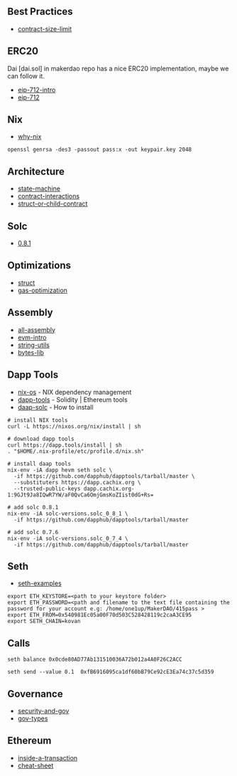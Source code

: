 
## Best Practices

* [contract-size-limit](https://soliditydeveloper.com/max-contract-size)

## ERC20


Dai [dai.sol] in makerdao repo has a nice ERC20 implementation, maybe we can
follow it.

* [eip-712-intro](https://medium.com/metamask/eip712-is-coming-what-to-expect-and-how-to-use-it-bb92fd1a7a26)
* [eip-712](https://github.com/ethereum/EIPs/blob/master/EIPS/eip-712.md)

## Nix

* [why-nix](https://medium.com/dapphub/dapp-tools-and-the-nix-package-manager-c4c692c87310)


```
openssl genrsa -des3 -passout pass:x -out keypair.key 2048

```


## Architecture

* [state-machine](https://fravoll.github.io/solidity-patterns/state_machine.html)
* [contract-interactions](https://ethereumdev.io/interact-with-other-contracts-from-solidity/)
* [struct-or-child-contract](https://ethereum.stackexchange.com/questions/8615/child-contract-vs-struct/8620)

## Solc


* [0.8.1](https://github.com/ethereum/solidity/releases)


## Optimizations

* [struct](https://medium.com/@novablitz/storing-structs-is-costing-you-gas-774da988895e)
* [gas-optimization](https://medium.com/coinmonks/gas-optimization-in-solidity-part-i-variables-9d5775e43dde)

## Assembly

* [all-assembly](https://medium.com/@jeancvllr/solidity-tutorial-all-about-assembly-5acdfefde05c)
* [evm-intro](https://medium.com/0xcode/the-ethereum-virtual-machine-evm-runtime-environment-d7969544d3dd)
* [string-utils](https://github.com/Arachnid/solidity-stringutils/blob/master/src/strings.sol)
* [bytes-lib](https://github.com/GNSPS/solidity-bytes-utils/blob/master/contracts/BytesLib.sol)

## Dapp Tools

* [nix-os](https://nixos.org/download.html) - NIX dependency management 
* [dapp-tools](http://dapp.tools) - Solidity | Ethereum tools
* [daap-solc](https://xscode.com/dapphub/dapptools) - How to install 

```
# install NIX tools
curl -L https://nixos.org/nix/install | sh

# download dapp tools
curl https://dapp.tools/install | sh
. "$HOME/.nix-profile/etc/profile.d/nix.sh"

# install daap tools
nix-env -iA dapp hevm seth solc \
  -if https://github.com/dapphub/dapptools/tarball/master \
  --substituters https://dapp.cachix.org \
  --trusted-public-keys dapp.cachix.org-1:9GJt9Ja8IQwR7YW/aF0QvCa6OmjGmsKoZIist0dG+Rs=

# add solc 0.8.1
nix-env -iA solc-versions.solc_0_8_1 \
  -if https://github.com/dapphub/dapptools/tarball/master

# add solc 0.7.6
nix-env -iA solc-versions.solc_0_7_4 \
  -if https://github.com/dapphub/dapptools/tarball/master
```


## Seth

* [seth-examples](https://docs.makerdao.com/clis/seth)

```
export ETH_KEYSTORE=<path to your keystore folder>
export ETH_PASSWORD=<path and filename to the text file containing the password for your account e.g: /home/one1up/MakerDAO/415pass >
export ETH_FROM=0x540981Ec05a00F70d503C528428119c2caA3CE95
export SETH_CHAIN=kovan
```


## Calls


```
seth balance 0x0cde80AD77Ab131510036A72b012a4A0F26C2ACC

seth send --value 0.1  0xfB6916095ca1df60bB79Ce92cE3Ea74c37c5d359
```


## Governance

* [security-and-gov](https://medium.com/coinmonks/voting-and-governance-in-security-tokens-1e3d041dabb8)
* [gov-types](https://blog.makerdao.com/the-different-types-of-cryptocurrency-tokens-explained/)

## Ethereum


* [inside-a-transaction](https://medium.com/@codetractio/inside-an-ethereum-transaction-fa94ffca912f)
* [cheat-sheet](https://manojpramesh.github.io/solidity-cheatsheet/)
